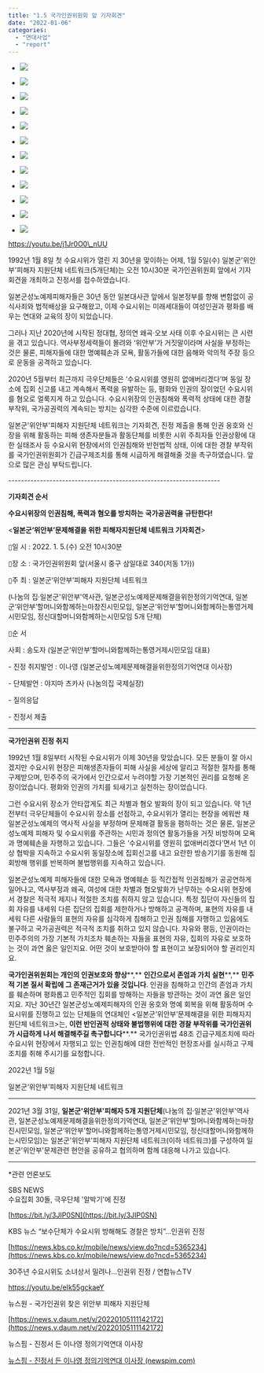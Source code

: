```yaml
---
title: "1.5 국가인권위원회 앞 기자회견"
date: "2022-01-06"
categories: 
  - "연대사업"
  - "report"
---
```


- ![](https://womenandwar.net/kr/wp-content/uploads/2022/01/IMG_1847-1024x683.jpg)
    
- ![](https://womenandwar.net/kr/wp-content/uploads/2022/01/퍼포먼스1_확정-1-1024x768.jpg)
    
- ![](https://womenandwar.net/kr/wp-content/uploads/2022/01/photo_2022-01-05_16-33-40-4-1-1024x768.jpg)
    
- ![](https://womenandwar.net/kr/wp-content/uploads/2022/01/IMG_1867-1024x683.jpg)
    
- ![](https://womenandwar.net/kr/wp-content/uploads/2022/01/IMG_1899-1024x683.jpg)
    
- ![](https://womenandwar.net/kr/wp-content/uploads/2022/01/IMG_1933-1024x683.jpg)
    
- ![](https://womenandwar.net/kr/wp-content/uploads/2022/01/IMG_1989-1024x683.jpg)
    
- ![](https://womenandwar.net/kr/wp-content/uploads/2022/01/photo_2022-01-05_16-33-40-1-1024x768.jpg)
    
- ![](https://womenandwar.net/kr/wp-content/uploads/2022/01/IMG_2004-1024x683.jpg)
    
- ![](https://womenandwar.net/kr/wp-content/uploads/2022/01/IMG_2028-1024x683.jpg)
    
- ![](https://womenandwar.net/kr/wp-content/uploads/2022/01/photo_2022-01-05_16-33-40-3-1-1024x768.jpg)
    
- ![](https://womenandwar.net/kr/wp-content/uploads/2022/01/photo_2022-01-05_16-33-40-2-1-1024x768.jpg)
    

https://youtu.be/j1Jr0O0\_nUU

1992년 1월 8일 첫 수요시위가 열린 지 30년을 맞이하는 어제, 1월 5일(수) 일본군'위안부'피해자 지원단체 네트워크(5개단체)는 오전 10시30분 국가인권위원회 앞에서 기자회견을 개최하고 진정서를 접수하였습니다.

일본군성노예제피해자들은 30년 동안 일본대사관 앞에서 일본정부를 향해 변함없이 공식사죄와 법적배상을 요구해왔고, 이제 수요시위는 미래세대들이 여성인권과 평화를 배우는 연대와 교육의 장이 되었습니다.

그러나 지난 2020년에 시작된 정대협, 정의연 왜곡‧오보 사태 이후 수요시위는 큰 시련을 겪고 있습니다. 역사부정세력들이 몰려와 ‘위안부’가 거짓말이라며 사실을 부정하는 것은 물론, 피해자들에 대한 명예훼손과 모욕, 활동가들에 대한 음해와 악의적 주장 등으로 운동을 공격하고 있습니다.

2020년 5월부터 최근까지 극우단체들은 ‘수요시위를 영원히 없애버리겠다’며 동일 장소에 집회 신고를 내고 계속해서 폭력을 유발하는 등, 평화와 인권의 장이었던 수요시위를 혐오로 얼룩지게 하고 있습니다. 수요시위장의 인권침해와 폭력적 상태에 대한 경찰 부작위, 국가공권력의 계속되는 방치는 심각한 수준에 이르렀습니다.

일본군'위안부'피해자 지원단체 네트워크는 기자회견, 진정 제출을 통해 인권 옹호와 신장을 위해 활동하는 피해 생존자분들과 활동단체를 비롯한 시위 주최자들 인권상황에 대한 실태조사 등 수요시위 현장에서의 인권침해와 반헌법적 상태, 이에 대한 경찰 부작위를 국가인권위원회가 긴급구제조치를 통해 시급하게 해결해줄 것을 촉구하였습니다. 앞으로 많은 관심 부탁드립니다.

\-------------------------------------------------------------------

**기자회견 순서**

**수요시위장의 인권침해, 폭력과 혐오를 방치하는** **국가공권력을 규탄한다!**

<**일본군‘위안부’문제해결을 위한 피해자지원단체 네트워크 기자회견**\>

▯일 시 : 2022. 1. 5.(수) 오전 10시30분

▯장 소 : 국가인권위원회 앞(서울시 중구 삼일대로 340(저동 1가))

▯주 최 : 일본군‘위안부’피해자 지원단체 네트워크

(나눔의 집‧일본군'위안부'역사관, 일본군성노예제문제해결을위한정의기억연대, 일본군‘위안부’할머니와함께하는마창진시민모임, 일본군‘위안부’할머니와함께하는통영거제시민모임, 정신대할머니와함께하는시민모임 5개 단체)

▯순 서

사회 : 송도자 (일본군‘위안부’할머니와함께하는통영거제시민모임 대표)

\- 진정 취지발언 : 이나영 (일본군성노예제문제해결을위한정의기억연대 이사장)

\- 단체발언 : 야지마 츠카사 (나눔의집 국제실장)

\- 질의응답

\- 진정서 제출

* * *

**국가인권위 진정 취지**

1992년 1월 8일부터 시작된 수요시위가 이제 30년을 맞았습니다. 모든 분들이 잘 아시겠지만 수요시위 현장은 피해생존자들이 피해 사실을 세상에 알리고 적절한 절차를 통해 구제받으며, 민주주의 국가에서 인간으로서 누려야할 가장 기본적인 권리를 요청해 온 장이었습니다. 평화와 인권의 가치를 되새기고 실천하는 장이었습니다.

그런 수요시위 장소가 안타깝게도 최근 차별과 혐오 발화의 장이 되고 있습니다. 약 1년 전부터 극우단체들이 수요시위 장소를 선점하고, 수요시위가 열리는 현장을 에워싼 채 일본군성노예제의 역사적 사실을 부정하며 문제해결 활동을 폄하하는 것은 물론, 일본군성노예제 피해자 및 수요시위를 주관하는 시민과 정의연 활동가들을 거짓 비방하며 모욕과 명예훼손을 자행하고 있습니다. 그들은 ‘수요시위를 영원히 없애버리겠다’면서 1년 이상 협박을 지속하고 수요시위 동일장소에 집회신고를 내고 요란한 방송기기를 동원해 집회방해 행위를 반복하며 불법행위를 지속하고 있습니다.

일본군성노예제 피해자들에 대한 모욕과 명예훼손 등 직간접적 인권침해가 공공연하게 일어나고, 역사부정과 왜곡, 여성에 대한 차별과 혐오발화가 난무하는 수요시위 현장에서 경찰은 적극적 제지나 적절한 조치를 취하지 않고 있습니다. 특정 집단이 자신들의 집회 자유를 내세워 다른 집단의 집회를 제한하거나 방해하고 공격하며, 표현의 자유를 내세워 다른 사람들의 표현의 자유를 심각하게 침해하고 인권 침해를 자행하고 있음에도 불구하고 국가공권력은 적극적 조치를 취하고 있지 않습니다. 자유와 평등, 인권이라는 민주주의의 가장 기본적 가치조차 훼손하는 자들을 표현의 자유, 집회의 자유로 보호하는 것이 과연 옳은 일인지요. 어떤 것이 보호받아야 할 표현이고 보장되어야 할 권리인지요.

**국가인권위원회는 개인의 인권보호와 향상****,** **인간으로서 존엄과 가치 실현****,** **민주적 기본 질서 확립에 그 존재근거가 있을 것입니다**. 인권을 침해하고 인간의 존엄과 가치를 훼손하며 평화롭고 민주적인 집회를 방해하는 자들을 방관하는 것이 과연 옳은 일인지요. 지난 30년간 일본군성노예제피해자의 인권 옹호와 명예 회복을 위해 활동하며 수요시위를 진행하고 있는 단체들의 연대체인 <일본군‘위안부’문제해결을 위한 피해자지원단체 네트워크>는, **이런 반인권적 상태와 불법행위에 대한 경찰 부작위를 국가인권위가 시급하게 나서 해결해주길 촉구합니다****.** 국가인권위법 48조 긴급구제조치에 따라 수요시위 현장에서 자행되고 있는 인권침해에 대한 전반적인 현장조사를 실시하고 구제조치를 취해 주시기를 요청합니다.

2022년 1월 5일

일본군‘위안부’피해자 지원단체 네트워크

* * *

2021년 3월 31일, **일본군'위안부'피해자 5개 지원단체**(나눔의 집‧일본군'위안부'역사관, 일본군성노예제문제해결을위한정의기억연대, 일본군‘위안부’할머니와함께하는마창진시민모임, 일본군‘위안부’할머니와함께하는통영거제시민모임, 정신대할머니와함께하는시민모임)는 일본군'위안부'피해자 지원단체 네트워크(이하 네트워크)를 구성하여 일본군'위안부'문제관련 현안을 공유하고 협의하며 함께 대응해 나가고 있습니다.

* * *

\*관련 언론보도

SBS NEWS  
수요집회 30돌, 극우단체 '알박기'에 진정

[https://bit.ly/3JIP0SN](https://bit.ly/3JIP0SN)

KBS 뉴스 “보수단체가 수요시위 방해해도 경찰은 방치”…인권위 진정

[https://news.kbs.co.kr/mobile/news/view.do?ncd=5365234](https://news.kbs.co.kr/mobile/news/view.do?ncd=5365234)

  
30주년 수요시위도 소녀상서 밀려나…인권위 진정 / 연합뉴스TV

https://youtu.be/eIk55gckaeY

뉴스원 - 국가인권위 찾은 위안부 피해자 지원단체

[https://news.v.daum.net/v/20220105111142172](https://news.v.daum.net/v/20220105111142172)

뉴스핌 - 진정서 든 이나영 정의기억연대 이사장

[뉴스핌 - 진정서 든 이나영 정의기억연대 이사장 (newspim.com)](https://m.newspim.com/news/view/20220105000481)
